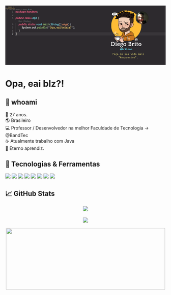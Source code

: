 [![Header](https://raw.githubusercontent.com/britooo/britooo/main/cover.png "Header")](https://www.linkedin.com/in/diegobritolima/)

# Opa, eai blz?! 

## :crystal_ball: whoami

:older_man: 27 anos.
</br>
:earth_americas: Brasileiro
</br>
:computer: Professor / Desenvolvedor na melhor Faculdade de Tecnologia -> @BandTec 
</br>
:coffee: Atualmente trabalho com Java
</br>
🌱 Eterno aprendiz.


## 🔧 Tecnologias & Ferramentas
![](https://img.shields.io/badge/Code-Java-informational?style=flat&logo=Java.js&logoColor=white&color=F4D03F)
![](https://img.shields.io/badge/Code-JavaScript-informational?style=flat&logo=javascript&logoColor=white&color=F4D03F)
![](https://img.shields.io/badge/Code-Python-informational?style=flat&logo=python&logoColor=white&color=F4D03F)
![](https://img.shields.io/badge/Framework-SpringBoot-informational?style=flat&logo=springboot.js&logoColor=white&color=58D68D)
![](https://img.shields.io/badge/Lib-React-informational?style=flat&logo=react.js&logoColor=white&color=3498DB)
![](https://img.shields.io/badge/Framework-Vue-informational?style=flat&logo=vue.js&logoColor=white&color=3498DB)
![](https://img.shields.io/badge/Data-MySql-informational?style=flat&logo=mysql.js&logoColor=white&color=BDC3C7)
![](https://img.shields.io/badge/Data-SqlServer-informational?style=flat&logo=sqlserver.js&logoColor=white&color=BDC3C7)


## &#x1f4c8; GitHub Stats

<p align="center">
<a href="https://github.com/Britooo/Britooo">
    <img widht="48%" height="194px" align="center" src="https://github-readme-stats.vercel.app/api?username=Britooo&show_icons=true&theme=radical"/>
</a>
</br>
</br>
<a href="https://github.com/Britooo/Britooo">
  <img widht="50%" height="194px" align="center" src="https://github-readme-stats.vercel.app/api/top-langs/?username=Britooo&hide=html&title_color=a9fef7&text_color=a9fef7&icon_color=a9fef7&bg_color=141321&layout=compact" />
</a>
</br>
</br>
  <img height="194px" width="500px" align="center" src="https://spotify-github-profile.vercel.app/api/view?uid=12142473032&cover_image=false&theme=default" />
</p>